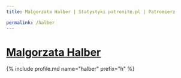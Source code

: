 ```yaml
---
title: Malgorzata Halber | Statystyki patronite.pl | Patromierz

permalink: /halber
---
```


# [Malgorzata Halber](https://patronite.pl/halber)

{% include profile.md name="halber" prefix="h" %}
